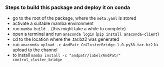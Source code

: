 ### Steps to build this package and deploy it on conda

- go to the root of the package, where the `meta.yaml` is stored
- activate a suitable mamba environment
- run `mamba build .` (this might take a while to complete)
- open a terminal and run `anaconda login` (`pip install anaconda-client`)
- cd to the location where the .tar.bz2 was generated
- run `anaconda upload -c AndPatr CoClusterBridge-1.0-py38.tar.bz2` to upload to the channel 
- to install `mamba install -c "andpatr/label/AndPatr" control_cluster_bridge`

